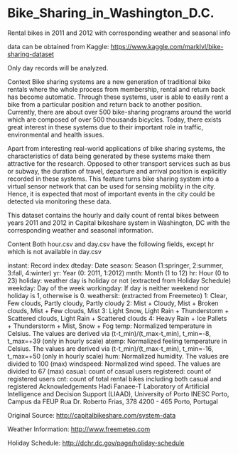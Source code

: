 # Bike_Sharing_in_Washington_D.C.
Rental bikes in 2011 and 2012 with corresponding weather and seasonal info

data can be obtained from Kaggle: 
https://www.kaggle.com/marklvl/bike-sharing-dataset

Only day records will be analyzed. 

Context
Bike sharing systems are a new generation of traditional bike rentals where the whole process from membership, rental and return back has become automatic. Through these systems, user is able to easily rent a bike from a particular position and return back to another position. Currently, there are about over 500 bike-sharing programs around the world which are composed of over 500 thousands bicycles. Today, there exists great interest in these systems due to their important role in traffic, environmental and health issues.

Apart from interesting real-world applications of bike sharing systems, the characteristics of data being generated by these systems make them attractive for the research. Opposed to other transport services such as bus or subway, the duration of travel, departure and arrival position is explicitly recorded in these systems. This feature turns bike sharing system into a virtual sensor network that can be used for sensing mobility in the city. Hence, it is expected that most of important events in the city could be detected via monitoring these data.

This dataset contains the hourly and daily count of rental bikes between years 2011 and 2012 in Capital bikeshare system in Washington, DC with the corresponding weather and seasonal information.

Content
Both hour.csv and day.csv have the following fields, except hr which is not available in day.csv

instant: Record index
dteday: Date
season: Season (1:springer, 2:summer, 3:fall, 4:winter)
yr: Year (0: 2011, 1:2012)
mnth: Month (1 to 12)
hr: Hour (0 to 23)
holiday: weather day is holiday or not (extracted from Holiday Schedule)
weekday: Day of the week
workingday: If day is neither weekend nor holiday is 1, otherwise is 0.
weathersit: (extracted from Freemeteo)
1: Clear, Few clouds, Partly cloudy, Partly cloudy
2: Mist + Cloudy, Mist + Broken clouds, Mist + Few clouds, Mist
3: Light Snow, Light Rain + Thunderstorm + Scattered clouds, Light Rain + Scattered clouds
4: Heavy Rain + Ice Pallets + Thunderstorm + Mist, Snow + Fog
temp: Normalized temperature in Celsius. The values are derived via (t-t_min)/(t_max-t_min), t_min=-8, t_max=+39 (only in hourly scale)
atemp: Normalized feeling temperature in Celsius. The values are derived via (t-t_min)/(t_max-t_min), t_min=-16, t_max=+50 (only in hourly scale)
hum: Normalized humidity. The values are divided to 100 (max)
windspeed: Normalized wind speed. The values are divided to 67 (max)
casual: count of casual users
registered: count of registered users
cnt: count of total rental bikes including both casual and registered
Acknowledgements
Hadi Fanaee-T Laboratory of Artificial Intelligence and Decision Support (LIAAD), University of Porto INESC Porto, Campus da FEUP Rua Dr. Roberto Frias, 378 4200 - 465 Porto, Portugal

Original Source: http://capitalbikeshare.com/system-data

Weather Information: http://www.freemeteo.com

Holiday Schedule: http://dchr.dc.gov/page/holiday-schedule